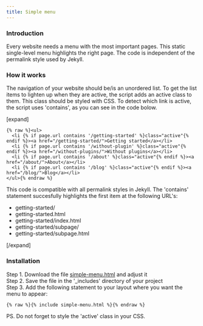 ```yaml
---
title: Simple menu
---
```


### Introduction

Every website needs a menu with the most important pages. This static single-level menu highlights the right page. The code is independent of the permalink style used by Jekyll.

### How it works

The navigation of your website should be/is an unordered list. To get the list items to lighten up when they are active, the script adds an active class to them. This class should be styled with CSS. To detect which link is active, the script uses 'contains', as you can see in the code bolow. 

[expand]

```
{% raw %}<ul>
  <li {% if page.url contains '/getting-started' %}class="active"{% endif %}><a href="/getting-started/">Getting started</a></li>
  <li {% if page.url contains '/without-plugin' %}class="active"{% endif %}><a href="/without-plugins/">Without plugins</a></li>
  <li {% if page.url contains '/about' %}class="active"{% endif %}><a href="/about/">About</a></li>
  <li {% if page.url contains '/blog' %}class="active"{% endif %}><a href="/blog/">Blog</a></li>
</ul>{% endraw %}
```

This code is compatible with all permalink styles in Jekyll. The 'contains' statement succesfully highlights the first item at the following URL's: 

- getting-started/
- getting-started.html
- getting-started/index.html
- getting-started/subpage/
- getting-started/subpage.html

[/expand]

### Installation

Step 1. Download the file [simple-menu.html](https://raw.githubusercontent.com/jhvanderschee/jekyllcodex/gh-pages/_included/simple-menu.html) and adjust it
<br />Step 2. Save the file in the '_includes' directory of your project
<br />Step 3. Add the following statement to your layout where you want the menu to appear:

```
{% raw %}{% include simple-menu.html %}{% endraw %}
```

PS. Do not forget to style the 'active' class in your CSS.
            